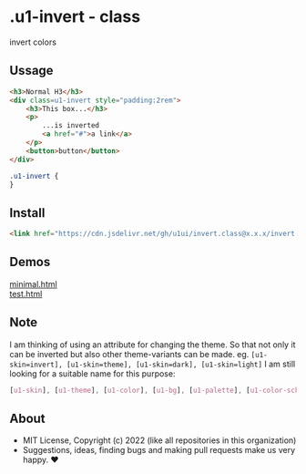 # .u1-invert - class
invert colors

## Ussage

```html
<h3>Normal H3</h3>
<div class=u1-invert style="padding:2rem">
    <h3>This box...</h3>
    <p>
        ...is inverted
        <a href="#">a link</a>
    </p>
    <button>button</button>
</div>
```

```css
.u1-invert {
}
```

## Install

```html
<link href="https://cdn.jsdelivr.net/gh/u1ui/invert.class@x.x.x/invert.min.css" rel=stylesheet>
```

## Demos

[minimal.html](http://gcdn.li/u1ui/invert.class@main/tests/minimal.html)  
[test.html](http://gcdn.li/u1ui/invert.class@main/tests/test.html)  

## Note

I am thinking of using an attribute for changing the theme.
So that not only it can be inverted but also other theme-variants can be made.
eg. `[u1-skin=invert], [u1-skin=theme], [u1-skin=dark], [u1-skin=light]`
I am still looking for a suitable name for this purpose:

```css
[u1-skin], [u1-theme], [u1-color], [u1-bg], [u1-palette], [u1-color-scheme], [u1-root]
```

## About

- MIT License, Copyright (c) 2022 <u1> (like all repositories in this organization) <br>
- Suggestions, ideas, finding bugs and making pull requests make us very happy. ♥

